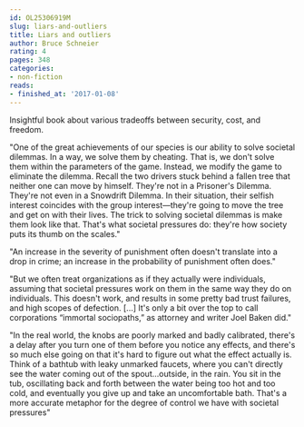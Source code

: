 ```yaml
---
id: OL25306919M
slug: liars-and-outliers
title: Liars and outliers
author: Bruce Schneier
rating: 4
pages: 348
categories:
- non-fiction
reads:
- finished_at: '2017-01-08'
---
```

Insightful book about various tradeoffs between security, cost, and freedom.

"One of the great achievements of our species is our ability to solve societal dilemmas. In a way, we solve them by cheating. That is, we don't solve them within the parameters of the game. Instead, we modify the game to eliminate the dilemma. Recall the two drivers stuck behind a fallen tree that neither one can move by himself. They're not in a Prisoner's Dilemma. They're not even in a Snowdrift Dilemma. In their situation, their selfish interest coincides with the group interest—they're going to move the tree and get on with their lives. The trick to solving societal dilemmas is make them look like that. That's what societal pressures do: they're how society puts its thumb on the scales."

"An increase in the severity of punishment often doesn't translate into a drop in crime; an increase in the probability of punishment often does."

"But we often treat organizations as if they actually were individuals, assuming that societal pressures work on them in the same way they do on individuals. This doesn't work, and results in some pretty bad trust failures, and high scopes of defection. [...] It's only a bit over the top to call corporations “immortal sociopaths,” as attorney and writer Joel Baken did."

"In the real world, the knobs are poorly marked and badly calibrated, there's a delay after you turn one of them before you notice any effects, and there's so much else going on that it's hard to figure out what the effect actually is. Think of a bathtub with leaky unmarked faucets, where you can't directly see the water coming out of the spout…outside, in the rain. You sit in the tub, oscillating back and forth between the water being too hot and too cold, and eventually you give up and take an uncomfortable bath. That's a more accurate metaphor for the degree of control we have with societal pressures"
